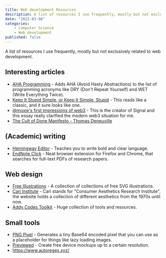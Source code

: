 ```yaml
---
title: Web development Resources
description: A list of resources I use frequently, mostly but not exclusively related to web development. 
date: "2022-03-08"
categories:
    - Computer Science
    - Web development
published: false
---
```


A list of resources I use frequently, mostly but not exclusively related to web development. 

## Interesting articles

- <a href="https://kentcdodds.com/blog/aha-programming">AHA Programming</a> - Adds AHA (Avoid Hasty Abstractions) to the list of programming acronyms like DRY (Don't Repeat Yourself) and WET (Write Everything Twice).
- <a href="https://people.apache.org/~fhanik/kiss.html">Keep It Stupid Simple, or Keep It Simple, Stupid</a> - This reads like a classic, and it sure looks like one.
- <a href="https://moxie.org/2022/01/07/web3-first-impressions.html">@moxie's first impressions of web3</a> - This is the creator of Signal and this essay really clarified the modern web3 situation for me. 
- [The Cult of Done Manifesto - Thomas Deneuville](https://thomasdeneuville.com/cult-of-done-manifesto/)

## (Academic) writing
- <a href="https://hemingwayapp.com/">Hemingway Editor</a> - Teaches you to write bold and clear language. 
- <a href="https://click.endnote.com/invite/ec3642115">EndNote Click</a> - Neat browser extension for Firefox and Chrome, that searches for full-text PDFs of research papers.

## Web design
- <a href="https://freeillustrations.xyz/">Free Illustrations</a> - A collection of collections of free SVG illustrations. 
- <a href="https://cari.institute/">Cari Institute</a> - Cari stands for "Consumer Aesthetics Research Institute", the website holds a collection of different aesthetics from the 1970s until now. 
- <a href="https://toolkit.addy.codes/">Addy Codes Toolkit</a> - Huge collection of tools and resources.

## Small tools
- <a href="https://png-pixel.com/">PNG Pixel</a> - Generates a tiny Base64 encoded pixel that you can use as a placeholder for things like lazy loading images.
- <a href="https://previewed.app/">Previewed</a> - Create free device mockups up to a certain resolution. 
- https://www.autoregex.xyz/ 
